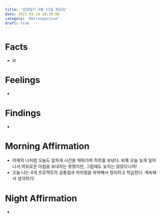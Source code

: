 ```yaml
---
title: '성장일기 5월 11일 화요일'
date: 2021-05-10 20:38:00
category: 'Retrospective'
draft: true
---
```

# Facts
- [x] 

# Feelings
- 

# Findings
- 

# Morning Affirmation
- 어제의 나처럼 오늘도 알차게 시간을 채워가며 하루를 보낸다. 비록 오늘 늦게 일어나서 여유로운 아침을 보내지는 못했지만, 그럼에도 늦지는 않았으니까! 
- 오늘 나는 4개 프로젝트의 공통점과 차이점을 파악해서 정리하고 학습한다. 계속해서 생각하기! 

# Night Affirmation
- 

